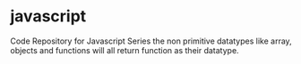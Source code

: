 # javascript
Code Repository for Javascript Series
the non primitive datatypes like array, objects and functions will all return function as their datatype.

